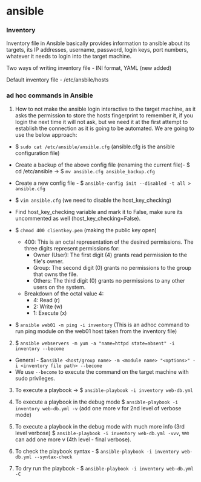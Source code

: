 # ansible

### Inventory

Inventory file in Ansible basically provides information to ansible about its targets, its IP addresses, username, password, login keys, port numbers, whatever it needs to login into the target machine.

Two ways of writing inventory file - INI format, YAML (new added)

Default inventory file - /etc/ansbile/hosts

### ad hoc commands in Ansible

1. How to not make the ansible login interactive to the target machine, as it asks the permission to store the hosts fingerprint to remember it, if you login the next time it will not ask, but we need it at the first attempt to establish the connection as it is going to be automated. We are going to use the below approach:

- $ `sudo cat /etc/ansible/ansible.cfg` (ansible.cfg is the ansible configuration file)

- Create a backup of the above config file (renaming the current file)- $ cd /etc/ansible -> $ `mv ansible.cfg ansible_backup.cfg`

- Create a new config file - $ `ansible-config init --disabled -t all > ansible.cfg`

- $ `vim ansible.cfg` (we need to disable the host_key_checking)

- Find host_key_checking variable and mark it to False, make sure its uncommented as well (host_key_checking=False).

- $ `chmod 400 clientkey.pem` (making the public key open)

  - 400: This is an octal representation of the desired permissions. The three digits represent permissions for:
    - Owner (User): The first digit (4) grants read permission to the file's owner.
    - Group: The second digit (0) grants no permissions to the group that owns the file.
    - Others: The third digit (0) grants no permissions to any other users on the system.
  - Breakdown of the octal value 4:
    - 4: Read (r)
    - 2: Write (w)
    - 1: Execute (x)

- $ `ansible web01 -m ping -i inventory` (This is an adhoc command to run ping module on the web01 host taken from the inventory file)

2. $ `ansible webservers -m yum -a "name=httpd state=absent" -i inventory --become`

- General - $`ansible <host/group name> -m <module name> "<options>" -i <inventory file path> --become`
- We use `--become` to execute the command on the target machine with sudo privileges.

3. To execute a playbook -> $ `ansible-playbook -i inventory web-db.yml`

4. To execute a playbook in the debug mode $ `ansible-playbook -i inventory web-db.yml -v` (add one more v for 2nd level of verbose mode)

5. To execute a playbook in the debug mode with much more info (3rd level verbose) $ `ansible-playbook -i inventory web-db.yml -vvv`, we can add one more v (4th level - final verbose).

6. To check the playbook syntax - $ `ansible-playbook -i inventory web-db.yml --syntax-check`

7. To dry run the playbook - $ `ansible-playbook -i inventory web-db.yml -C`
